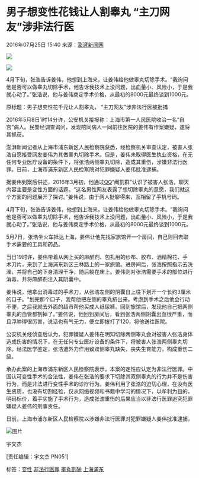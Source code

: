# 男子想变性花钱让人割睾丸 “主刀网友”涉非法行医

2016年07月25日 15:40 来源：[澎湃新闻网](http://www.thepaper.cn/newsDetail_forward_1503663)

![](https://dolphin.deliver.ifeng.com/c?z=ifeng&la=0&si=2&ci=23&cg=22&c=29&or=232&l=728&bg=728&b=726&u=https://y0.ifengimg.com/34c4a1d78882290c/2012/0528/1x1.gif)

![](http://y3.ifengimg.com/a/2016/0414/ab605e5e0631dd6size71_w300_h300.jpg)

4月下旬，张浩告诉姜伟，他想到上海来，让姜伟给他做睾丸切除手术。“我询问他是否可以做睾丸切除手术，他告诉我技术上没问题，出血量小、风险小，于是我就心动了。”张浩说，他与姜伟商定手术价格，从最初的8000元最终谈到1000元。

原标题：男子想变性花千元让人割睾丸， “主刀网友”涉非法行医被批捕

2016年5月8日1时14分许，公安机关接报称：上海市第一人民医院收治一名“自宫”病人。民警经调查询问，发现陪同病人一同前往医院的姜伟有作案嫌疑，遂将其抓获。

澎湃新闻记者从上海市浦东新区人民检察院获悉，经检察机关审查认定，被害人张浩自愿接受网友姜伟为其做睾丸切除手术。但是，姜伟未取得医生执业资格，在无任何专业医疗设备的条件下，将张浩两侧睾丸切除，造成其重伤，涉嫌非法行医罪。日前，上海市浦东新区人民检察院对犯罪嫌疑人姜伟批准逮捕。

据姜伟到案后供述，2016年3月初，他通过[QQ](http://car.auto.ifeng.com/series/1785)“阉割群”认识了被害人张浩，聊天内容主要是变性方面的话题。“这名男性网友表露了想切除睾丸的意愿，我们就这个方面的问题展开了探讨。”姜伟说，由于两人挺聊得来，互相留了手机号码。

4月下旬，张浩告诉姜伟，他想到上海来，让姜伟给他做睾丸切除手术。“我询问他是否可以做睾丸切除手术，他告诉我技术上没问题，出血量小、风险小，于是我就心动了。”张浩说，他与姜伟商定手术价格，从最初的8000元最终谈到1000元。

5月7日，张浩坐火车抵达上海，姜伟让他先找家旅馆开一个房间，自己则回去取手术需要的工具和药品。

当日19时许，姜伟带着从网上买的麻醉剂、包扎用的纱布、胶布、酒精棉花、手术刀片，来到了上海浦东新区三林路上的一家旅馆。进房间后，张浩按照指示去洗澡，并将自己的下身清理干净，随后躺在床上。姜伟则对张浩需要手术的部位进行消毒，并将麻醉剂注入其阴囊中。

姜伟说，他拿出消毒过的手术刀，从张浩左侧的阴囊自上往下划开一个长约3厘米的口子。“划完那个口子，我帮他把左侧的睾丸挤出来。考虑到手术之后他会行动不便，之后我就去外面的超市帮他买成人纸尿裤。回到旅馆后，发现他自己把两侧睾丸的血管都割掉了。”姜伟说，他回到房间后，看到张浩两侧阴囊出血很严重，而且浮肿得很厉害，说话也有气无力，便立即拨打了120，将他送往医院。

公安机关经侦查后认为，犯罪嫌疑人姜伟在明知切除两侧睾丸会对被害人张浩身体造成伤害的情况下，在无任何专业医疗设备的条件下，将被害人张浩两侧睾丸切除。经法医学鉴定，张浩遭外力作用致双侧睾丸缺失，丧失生育能力，构成重伤二级。

承办此案的上海市浦东新区人民检察院表示，本案的定性应认定为非法行医罪。中国认可变性手术的合法性，姜伟在张浩的要求下切除其双侧睾丸的行为并不是伤害行为，而是非法进行变性手术的诊疗行为。姜伟利用了张浩的迫切心理，在没有医生资质，也没有切割经验，仅从网络视频和书籍中学习的情况下，以牟利为目的，明码标价，着手实施了手术行为，造成张浩重伤的后果应当以非法行医罪追究犯罪嫌疑人姜伟的刑事责任。

日前，上海市浦东新区人民检察院以涉嫌非法行医罪对犯罪嫌疑人姜伟批准逮捕。

![图片](http://y2.ifengimg.com/a/2016/0414/ab605e5e0631dd6size71_w300_h300.jpg)

宇文杰

\[责任编辑：宇文杰 PN051\]

标签：[变性](http://search.ifeng.com/sofeng/search.action?c=1&q=%E5%8F%98%E6%80%A7) [非法行医罪](http://search.ifeng.com/sofeng/search.action?c=1&q=%E9%9D%9E%E6%B3%95%E8%A1%8C%E5%8C%BB%E7%BD%AA) [睾丸割除](http://search.ifeng.com/sofeng/search.action?c=1&q=%E7%9D%BE%E4%B8%B8%E5%89%B2%E9%99%A4) [上海浦东](http://search.ifeng.com/sofeng/search.action?c=1&q=%E4%B8%8A%E6%B5%B7%E6%B5%A6%E4%B8%9C)
<!-- tcd_original_link https://news.ifeng.com/a/20160725/49639782_0.shtml -->
